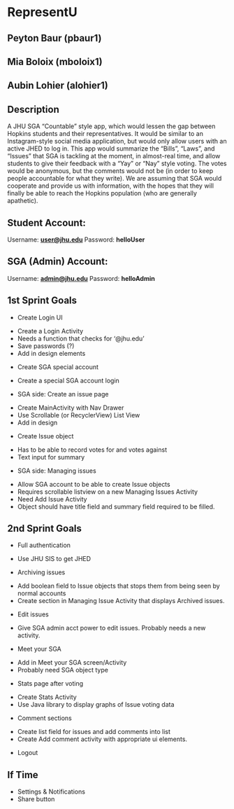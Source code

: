 # RepresentU

## Peyton Baur (pbaur1)
## Mia Boloix (mboloix1)
## Aubin Lohier (alohier1)

## Description
A JHU SGA “Countable” style app, which would lessen the gap between Hopkins students and their representatives. It would be similar to an Instagram-style social media application, but would only allow users with an active JHED to log in. This app would summarize the “Bills”, “Laws”, and “Issues” that SGA is tackling at the moment, in almost-real time, and allow students to give their feedback with a “Yay” or “Nay” style voting. The votes would be anonymous, but the comments would not be (in order to keep people accountable for what they write). We are assuming that SGA would cooperate and provide us with information, with the hopes that they will finally be able to reach the Hopkins population (who are generally apathetic).


## Student Account:
Username: **user@jhu.edu**
Password: **helloUser**

## SGA (Admin) Account:
Username: **admin@jhu.edu**
Password: **helloAdmin**

## 1st Sprint Goals
* Create Login UI
- Create a Login Activity
- Needs a function that checks for ‘@jhu.edu’
- Save passwords (?)
- Add in design elements
* Create SGA special account
- Create a special SGA account login 
* SGA side: Create an issue page 
- Create MainActivity with Nav Drawer
- Use Scrollable (or RecyclerView) List View
- Add in design 
* Create Issue object
- Has to be able to record votes for and votes against
- Text input for summary
* SGA side: Managing issues
- Allow SGA account to be able to create Issue objects
- Requires scrollable listview on a new Managing Issues Activity
- Need Add Issue Activity
- Object should have title field and summary field required to be filled. 

## 2nd Sprint Goals
* Full authentication
- Use JHU SIS to get JHED
* Archiving issues
- Add boolean field to Issue objects that stops them from being seen by normal accounts
- Create section in Managing Issue Activity that displays Archived issues.
* Edit issues
- Give SGA admin acct power to edit issues. Probably needs a new activity.
* Meet your SGA
- Add in Meet your SGA screen/Activity
- Probably need SGA object type
* Stats page after voting
- Create Stats Activity
- Use Java library to display graphs of Issue voting data
* Comment sections
- Create list field for issues and add comments into list
- Create Add comment activity with appropriate ui elements.
* Logout

## If Time
* Settings & Notifications
* Share button

